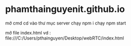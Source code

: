 # phamthainguyenit.github.io
mở cmd 
cd vào thư mục server 
chạy npm i
chạy npm start

mở file index.html vd : file:///C:/Users/pthainguyen/Desktop/webRTC/index.html
